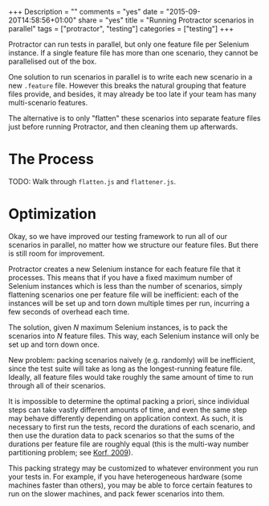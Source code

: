 +++
Description = ""
comments = "yes"
date = "2015-09-20T14:58:56+01:00"
share = "yes"
title = "Running Protractor scenarios in parallel"
tags = ["protractor", "testing"]
categories = ["testing"]
+++

Protractor can run tests in parallel, but only one feature file per Selenium instance. If a single
feature file has more than one scenario, they cannot be parallelised out of the box.

One solution to run scenarios in parallel is to write each new scenario in a new `.feature` file.
However this breaks the natural grouping that feature files provide, and besides, it may already be
too late if your team has many multi-scenario features.

The alternative is to only "flatten" these scenarios into separate feature files just before running
Protractor, and then cleaning them up afterwards.

# The Process

TODO: Walk through `flatten.js` and `flattener.js`.

# Optimization

Okay, so we have improved our testing framework to run all of our scenarios in parallel, no matter
how we structure our feature files. But there is still room for improvement.

Protractor creates a new Selenium instance for each feature file that it processes. This means that
if you have a fixed maximum number of Selenium instances which is less than the number of scenarios,
simply flattening scenarios one per feature file will be inefficient: each of the instances will be
set up and torn down multiple times per run, incurring a few seconds of overhead each time.

The solution, given *N* maximum Selenium instances, is to pack the scenarios into *N* feature files.
This way, each Selenium instance will only be set up and torn down once.

New problem: packing scenarios naively (e.g. randomly) will be inefficient, since the test suite
will take as long as the longest-running feature file. Ideally, all feature files would take roughly
the same amount of time to run through all of their scenarios.

It is impossible to determine the optimal packing a priori, since individual steps can take vastly
different amounts of time, and even the same step may behave differently depending on application 
context. As such, it is necessary to first run the tests, record the durations of each scenario, and
then use the duration data to pack scenarios so that the sums of the durations per feature file are
roughly equal (this is the multi-way number partitioning problem; see [Korf, 2009][korf]).

This packing strategy may be customized to whatever environment you run your tests in. For example,
if you have heterogeneous hardware (some machines faster than others), you may be able to force 
certain features to run on the slower machines, and pack fewer scenarios into them.


[korf]: http://citeseerx.ist.psu.edu/viewdoc/download?doi=10.1.1.150.2326&rep=rep1&type=pdf